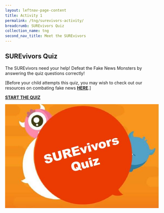 ```yaml
---
layout: leftnav-page-content
title: Activity 1
permalink: /tng/surevivors-activity/
breadcrumb: SUREvivors Quiz
collection_name: tng
second_nav_title: Meet the SUREvivors
---
```


## SUREvivors Quiz

The SUREvivors need your help!  Defeat the Fake News Monsters by answering the quiz questions correctly!

[Before your child attempts this quiz, you may wish to check out our resources on combating fake news **[HERE](https://sure.nlb.gov.sg/resources/audience/adults/combating-fake-news)**.]

**[START THE QUIZ](https://go.gov.sg/surevivor-activity-1)**

![](../images/SUREvivors-quiz-thmb.JPG)




